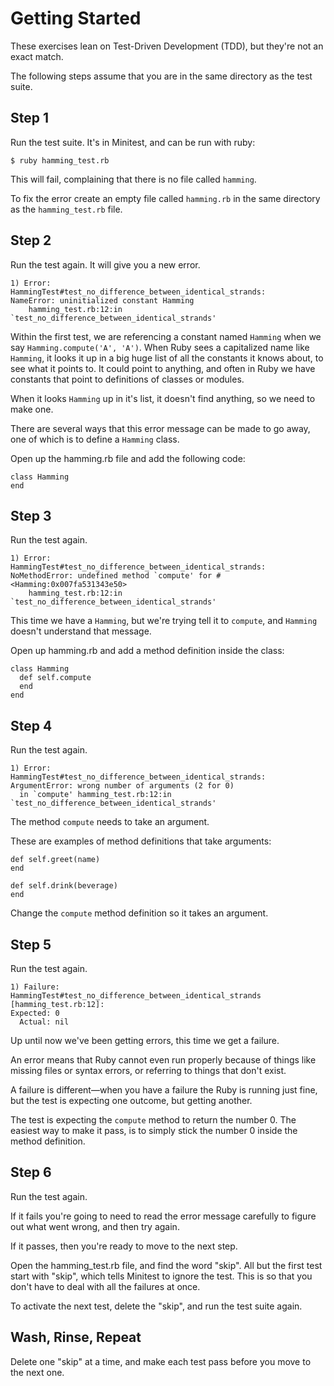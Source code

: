 # Getting Started

These exercises lean on Test-Driven Development (TDD), but they're not an
exact match.

The following steps assume that you are in the same directory as the test
suite.

## Step 1

Run the test suite. It's in Minitest, and can be run with ruby:

    $ ruby hamming_test.rb

This will fail, complaining that there is no file called `hamming`.

To fix the error create an empty file called `hamming.rb` in the same
directory as the `hamming_test.rb` file.

## Step 2

Run the test again. It will give you a new error.


    1) Error:
    HammingTest#test_no_difference_between_identical_strands:
    NameError: uninitialized constant Hamming
        hamming_test.rb:12:in `test_no_difference_between_identical_strands'

Within the first test, we are referencing a constant named `Hamming` when
we say `Hamming.compute('A', 'A')`. When Ruby sees a capitalized name like
`Hamming`, it looks it up in a big huge list of all the constants it knows about,
to see what it points to. It could point to anything, and often in Ruby we have
constants that point to definitions of classes or modules.

When it looks `Hamming` up in it's list, it doesn't find anything, so we need to make
one.

There are several ways that this error message can be made to go
away, one of which is to define a `Hamming` class.

Open up the hamming.rb file and add the following code:

    class Hamming
    end

## Step 3

Run the test again.

    1) Error:
    HammingTest#test_no_difference_between_identical_strands:
    NoMethodError: undefined method `compute' for #<Hamming:0x007fa531343e50>
        hamming_test.rb:12:in `test_no_difference_between_identical_strands'


This time we have a `Hamming`, but we're trying tell it to `compute`, and
`Hamming` doesn't understand that message.

Open up hamming.rb and add a method definition inside the class:

    class Hamming
      def self.compute
      end
    end

## Step 4

Run the test again.

    1) Error:
    HammingTest#test_no_difference_between_identical_strands:
    ArgumentError: wrong number of arguments (2 for 0)
      in `compute' hamming_test.rb:12:in `test_no_difference_between_identical_strands'

The method `compute` needs to take an argument.

These are examples of method definitions that take arguments:

    def self.greet(name)
    end

    def self.drink(beverage)
    end

Change the `compute` method definition so it takes an argument.

## Step 5

Run the test again.

    1) Failure:
    HammingTest#test_no_difference_between_identical_strands [hamming_test.rb:12]:
    Expected: 0
      Actual: nil

Up until now we've been getting errors, this time we get a failure.

An error means that Ruby cannot even run properly because of things like missing
files or syntax errors, or referring to things that don't exist.

A failure is different—when you have a failure the Ruby is running just fine,
but the test is expecting one outcome, but getting another.

The test is expecting the `compute` method to return the number 0. The easiest way
to make it pass, is to simply stick the number 0 inside the method definition.

## Step 6

Run the test again.

If it fails you're going to need to read the error message carefully to figure
out what went wrong, and then try again.

If it passes, then you're ready to move to the next step.

Open the hamming_test.rb file, and find the word "skip". All but the first test
start with "skip", which tells Minitest to ignore the test. This is so that
you don't have to deal with all the failures at once.

To activate the next test, delete the "skip", and run the test suite again.

## Wash, Rinse, Repeat

Delete one "skip" at a time, and make each test pass before you move to the
next one.

